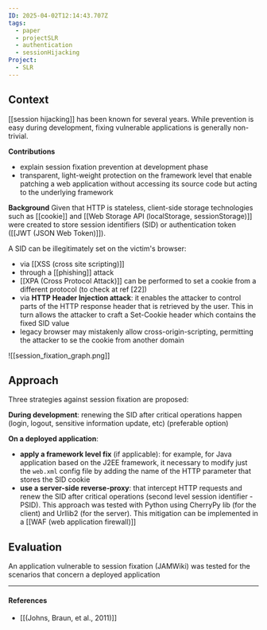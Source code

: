 ```yaml
---
ID: 2025-04-02T12:14:43.707Z
tags:
  - paper
  - projectSLR
  - authentication
  - sessionHijacking
Project:
  - SLR
---
```

## Context

[[session hijacking]] has been known for several years. While prevention is easy during development, fixing vulnerable applications is generally non-trivial.

**Contributions**
- explain session fixation prevention at development phase
- transparent, light-weight protection on the framework level that enable patching a web application without accessing its source code but acting to the underlying framework

**Background**
Given that HTTP is stateless, client-side storage technologies such as [[cookie]] and [[Web Storage API (localStorage, sessionStorage)]] were created to store session identifiers (SID) or authentication token ([[JWT (JSON Web Token)]]).

A SID can be illegitimately set on the victim's browser:
- via [[XSS (cross site scripting)]]
- through a [[phishing]] attack
- [[XPA (Cross Protocol Attack)]] can be performed to set a cookie from a different protocol (to check at ref \[22])
- via **HTTP Header Injection attack**: it enables the attacker to control parts of the HTTP response header that is retrieved by the user. This in turn allows the attacker to craft a Set-Cookie header which contains the fixed SID value
- legacy browser may mistakenly allow cross-origin-scripting, permitting the attacker to se the cookie from another domain

![[session_fixation_graph.png]]

## Approach

Three strategies against session fixation are proposed:

**During development**: renewing the SID after critical operations happen (login, logout, sensitive information update, etc) (preferable option)

**On a deployed application**:
- **apply a framework level fix** (if applicable): for example, for Java application based on the J2EE framework, it necessary to modify just the `web.xml` config file by adding the name of the HTTP parameter that stores the SID cookie
- **use a server-side reverse-proxy**: that intercept HTTP requests and renew the SID after critical operations (second level session identifier - PSID). This approach was tested with Python using CherryPy lib (for the client) and Urllib2 (for the server). This mitigation can be implemented in a [[WAF (web application firewall)]]

## Evaluation

An application vulnerable to session fixation (JAMWiki) was tested for the scenarios that concern a deployed application

---
#### References
- [[(Johns, Braun, et al., 2011)]]
